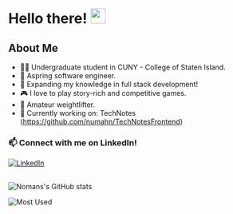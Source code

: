 # Hello there! <img src="https://raw.githubusercontent.com/MartinHeinz/MartinHeinz/master/wave.gif" width="30px">

## About Me
- 👨‍🎓 Undergraduate student in CUNY - College of Staten Island.
- 🌱 Aspring software engineer.
- 🔭 Expanding my knowledge in full stack development!
- 🎮 I love to play story-rich and competitive games.
- 💪 Amateur weightlifter.
- 👷‍ Currently working on: TechNotes (https://github.com/numahn/TechNotesFrontend)
### 📫 Connect with me on LinkedIn!
[![LinkedIn](https://logos-download.com/wp-content/uploads/2016/03/LinkedIn_Logo_2019.png)](https://www.linkedin.com/in/noman-710/)
##
![Nomans's GitHub stats](https://github-readme-stats.vercel.app/api?username=numahn&theme=dark&show_icons=true)

![Most Used](https://github-readme-stats.vercel.app/api/top-langs/?username=numahn&theme=dark&layout=compact&card_width=445&langs_count=10)


